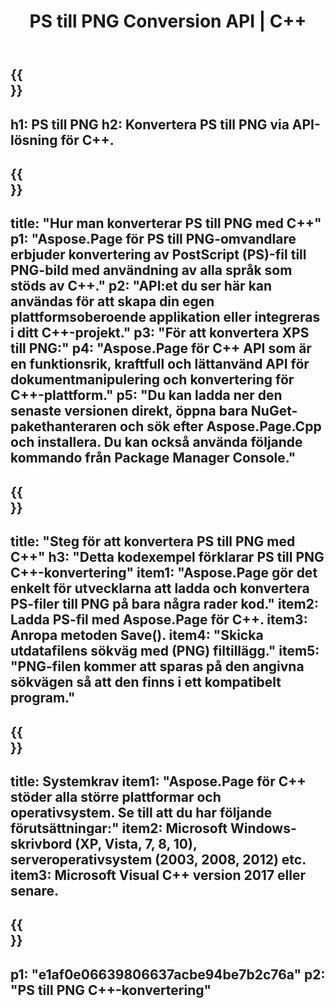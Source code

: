 ﻿---
translation: true
template: /_templates/_conversion-child-cpp.md
title: PS till PNG Conversion API | C++
url: /cpp/conversion/ps-to-png/
description: PS till PNG-konvertering tillhandahålls av Aspose.Page för C++ API-lösning. Fungerar i C++ Runtime Environment för Windows 32 bitar, Windows 64 bitar och Linux 64 bitar.
informat: PS
outformat: PNG
otherformats: XPS EPS
---

{{<section banner>}}
---
h1: PS till PNG
h2: Konvertera PS till PNG via API-lösning för C++.
---

{{<section overview>}}
---
title: "Hur man konverterar PS till PNG med C++"
p1: "Aspose.Page för PS till PNG-omvandlare erbjuder konvertering av PostScript (PS)-fil till PNG-bild med användning av alla språk som stöds av C++."
p2: "API:et du ser här kan användas för att skapa din egen plattformsoberoende applikation eller integreras i ditt C++-projekt."
p3: "För att konvertera XPS till PNG:"
p4: "Aspose.Page för C++ API som är en funktionsrik, kraftfull och lättanvänd API för dokumentmanipulering och konvertering för C++-plattform."
p5: "Du kan ladda ner den senaste versionen direkt, öppna bara NuGet-pakethanteraren och sök efter Aspose.Page.Cpp och installera. Du kan också använda följande kommando från Package Manager Console."
---

{{<section feature1>}}
---
title: "Steg för att konvertera PS till PNG med C++"
h3: "Detta kodexempel förklarar PS till PNG C++-konvertering"
item1: "Aspose.Page gör det enkelt för utvecklarna att ladda och konvertera PS-filer till PNG på bara några rader kod."
item2: Ladda PS-fil med Aspose.Page för C++.
item3: Anropa metoden Save().
item4: "Skicka utdatafilens sökväg med (PNG) filtillägg."
item5: "PNG-filen kommer att sparas på den angivna sökvägen så att den finns i ett kompatibelt program."
---

{{<section feature2>}}
---
title: Systemkrav
item1: "Aspose.Page för C++ stöder alla större plattformar och operativsystem. Se till att du har följande förutsättningar:"
item2: Microsoft Windows-skrivbord (XP, Vista, 7, 8, 10), serveroperativsystem (2003, 2008, 2012) etc.
item3: Microsoft Visual C++ version 2017 eller senare.
---

{{<section gist>}}
---
p1: "e1af0e06639806637acbe94be7b2c76a"
p2: "PS till PNG C++-konvertering"
---
